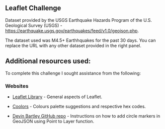 ## Leaflet Challenge

Dataset provided by the USGS Earthquake Hazards Program of the U.S. Geological Survey (USGS) - https://earthquake.usgs.gov/earthquakes/feed/v1.0/geojson.php.

The dataset used was M4.5+ Earthhquakes for the past 30 days. You can replace the URL with any other dataset provided in the right panel.

## Additional resources used:

To complete this challenge I sought assistance from the following:

### Websites

- [Leaflet Library](https://leafletjs.com/examples/geojson/) - General aspects of Leaflet.

- [Coolors](https://coolors.co/palette/033270-1368aa-4091c9-9dcee2-fedfd4-f29479-f26a4f-ef3c2d-cb1b16-65010c) - Colours palette suggestions and respective hex codes.

- [Devin Bartley GitHub repo](https://github.com/DevinLeeBartley/map672/blob/master/module-08/lesson-08.md) - Instructions on how to add circle markers in GeoJSON using Point to Layer function.
